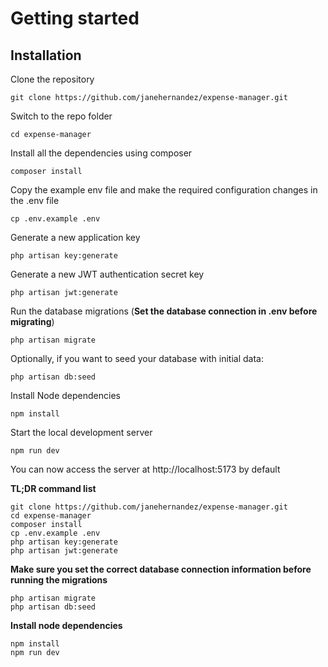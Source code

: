 # Getting started

## Installation

Clone the repository

    git clone https://github.com/janehernandez/expense-manager.git

Switch to the repo folder

    cd expense-manager

Install all the dependencies using composer

    composer install

Copy the example env file and make the required configuration changes in the .env file

    cp .env.example .env

Generate a new application key

    php artisan key:generate

Generate a new JWT authentication secret key

    php artisan jwt:generate

Run the database migrations (**Set the database connection in .env before migrating**)

    php artisan migrate

Optionally, if you want to seed your database with initial data:

    php artisan db:seed

Install Node dependencies

    npm install

Start the local development server

    npm run dev

You can now access the server at http://localhost:5173 by default

**TL;DR command list**

    git clone https://github.com/janehernandez/expense-manager.git
    cd expense-manager
    composer install
    cp .env.example .env
    php artisan key:generate
    php artisan jwt:generate

**Make sure you set the correct database connection information before running the migrations**

    php artisan migrate
    php artisan db:seed

**Install node dependencies**

    npm install
    npm run dev
